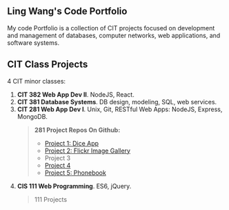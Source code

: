 <h2>Ling Wang's Code Portfolio</h2>

My code Portfolio is a collection of CIT projects focused on development and management of databases, computer networks, web applications, and software systems.

<h2>CIT Class Projects</h2>
4 CIT minor classes:

<ol>
<li><b>CIT 382 Web App Dev II</b>. NodeJS, React.</li>
<li><b>CIT 381 Database Systems</b>. DB design, modeling, SQL, web services.
<li><b>CIT 281 Web App Dev I</b>. Unix, Git, RESTful Web Apps: NodeJS, Express, MongoDB.
<blockquote>
 <b>281 Project Repos On Github:</b>
<ul>

<li>
<a href="https://lingw2019s.github.io/project-1/">Project 1: Dice App</a>
</li>
<li>
<a href="https://lingw2019s.github.io/project-2/">Project 2:  Flickr Image Gallery</a>
</li>
<li>Project 3 </li>
<li><a href="https://lingw2019s.github.io/Project-4/"> Project 4 </a>
</li>
<li> <a href="https://lingw2019s.github.io/project-5/">Project 5: Phonebook</a></li>
</ul>
</blockquote>

<li> <b>CIS 111 Web Programming</b>. ES6, jQuery. </li>
<blockquote>
111 Projects
</blockquote>
